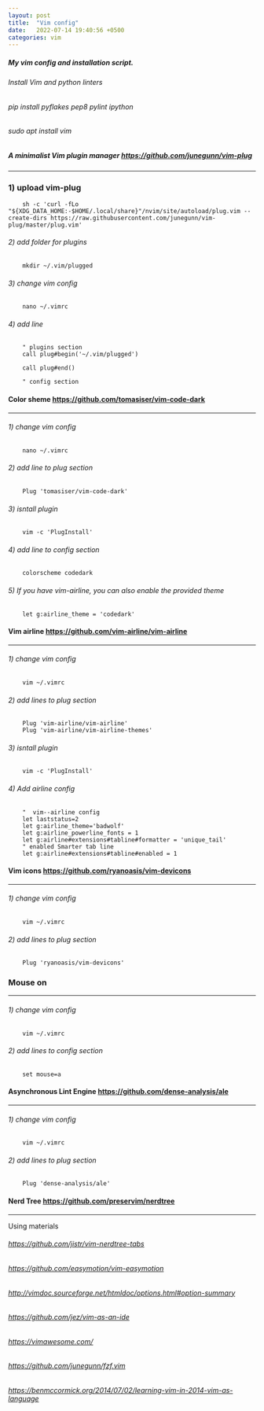 ```yaml
---
layout: post
title:  "Vim config"
date:   2022-07-14 19:40:56 +0500
categories: vim
---
```


##### My vim config and installation script.

###### Install Vim and python linters

###### pip install pyflakes pep8 pylint ipython

###### sudo apt install vim

##### A minimalist Vim plugin manager https://github.com/junegunn/vim-plug
---

### 1) upload vim-plug

        sh -c 'curl -fLo "${XDG_DATA_HOME:-$HOME/.local/share}"/nvim/site/autoload/plug.vim --create-dirs https://raw.githubusercontent.com/junegunn/vim-plug/master/plug.vim'


###### 2) add folder for plugins

        mkdir ~/.vim/plugged

###### 3) change vim config

        nano ~/.vimrc

###### 4) add line

        " plugins section
        call plug#begin('~/.vim/plugged')
        
        call plug#end()

        " config section

#### Color sheme https://github.com/tomasiser/vim-code-dark
---

###### 1) change vim config

        nano ~/.vimrc

###### 2) add line to plug section

        Plug 'tomasiser/vim-code-dark'

###### 3) isntall plugin

        vim -c 'PlugInstall'

###### 4) add line to config section

        colorscheme codedark

###### 5) If you have vim-airline, you can also enable the provided theme

        let g:airline_theme = 'codedark'

#### Vim airline https://github.com/vim-airline/vim-airline
---

###### 1) change vim config

        vim ~/.vimrc

###### 2) add lines to plug section

        Plug 'vim-airline/vim-airline'
        Plug 'vim-airline/vim-airline-themes'
 
###### 3) isntall plugin

        vim -c 'PlugInstall'
 
###### 4) Add airline config
 
        "  vim--airline config
        let laststatus=2
        let g:airline_theme='badwolf'
        let g:airline_powerline_fonts = 1
        let g:airline#extensions#tabline#formatter = 'unique_tail'
        " enabled Smarter tab line
        let g:airline#extensions#tabline#enabled = 1 

#### Vim icons https://github.com/ryanoasis/vim-devicons
---

###### 1) change vim config

        vim ~/.vimrc

###### 2) add lines to plug section

        Plug 'ryanoasis/vim-devicons'

### Mouse on
---

###### 1) change vim config

        vim ~/.vimrc

###### 2) add lines to config section

        set mouse=a

#### Asynchronous Lint Engine https://github.com/dense-analysis/ale
---
###### 1) change vim config

        vim ~/.vimrc

###### 2) add lines to plug section

        Plug 'dense-analysis/ale'

#### Nerd Tree https://github.com/preservim/nerdtree
---

Using materials
###### https://github.com/jistr/vim-nerdtree-tabs
###### https://github.com/easymotion/vim-easymotion
###### http://vimdoc.sourceforge.net/htmldoc/options.html#option-summary
###### https://github.com/jez/vim-as-an-ide
###### https://vimawesome.com/
###### https://github.com/junegunn/fzf.vim
###### https://benmccormick.org/2014/07/02/learning-vim-in-2014-vim-as-language
